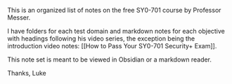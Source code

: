 This is an organized list of notes on the free SY0-701 course by Professor Messer.

I have folders for each test domain and markdown notes for each objective with headings following his video series, the exception being the introduction video notes: [[How to Pass Your SY0-701 Security+ Exam]].

This note set is meant to be viewed in Obsidian or a markdown reader.

Thanks,
Luke
